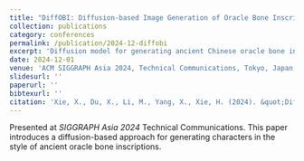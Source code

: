 ```yaml
---
title: "DiffOBI: Diffusion-based Image Generation of Oracle Bone Inscription Style Characters"
collection: publications
category: conferences
permalink: /publication/2024-12-diffobi
excerpt: 'Diffusion model for generating ancient Chinese oracle bone inscription characters.'
date: 2024-12-01
venue: 'ACM SIGGRAPH Asia 2024, Technical Communications, Tokyo, Japan'
slidesurl: ''
paperurl: ''
bibtexurl: ''
citation: 'Xie, X., Du, X., Li, M., Yang, X., Xie, H. (2024). &quot;DiffOBI: Diffusion-based Image Generation of Oracle Bone Inscription Style Characters.&quot; <i>SIGGRAPH Asia 2024, Technical Communications</i>, Tokyo, Japan.'
---
```

Presented at <i>SIGGRAPH Asia 2024</i> Technical Communications. This paper introduces a diffusion-based approach for generating characters in the style of ancient oracle bone inscriptions.
